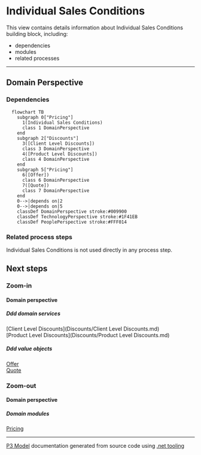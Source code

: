 ﻿
# Individual Sales Conditions

This view contains details information about Individual Sales Conditions building block, including:
- dependencies
- modules
- related processes  

---



## Domain Perspective


### Dependencies

```mermaid
  flowchart TB
    subgraph 0["Pricing"]
      1(Individual Sales Conditions)
      class 1 DomainPerspective
    end
    subgraph 2["Discounts"]
      3([Client Level Discounts])
      class 3 DomainPerspective
      4([Product Level Discounts])
      class 4 DomainPerspective
    end
    subgraph 5["Pricing"]
      6([Offer])
      class 6 DomainPerspective
      7([Quote])
      class 7 DomainPerspective
    end
    0-->|depends on|2
    0-->|depends on|5
    classDef DomainPerspective stroke:#009900
    classDef TechnologyPerspective stroke:#1F41EB
    classDef PeoplePerspective stroke:#FFF014
```

### Related process steps

Individual Sales Conditions is not used directly in any process step.  

## Next steps


### Zoom-in


#### Domain perspective


##### Ddd domain services

[Client Level Discounts](Discounts/Client Level Discounts.md)  
[Product Level Discounts](Discounts/Product Level Discounts.md)  

##### Ddd value objects

[Offer](Offer.md)  
[Quote](Quote.md)  

### Zoom-out


#### Domain perspective


##### Domain modules

[Pricing](Pricing.md)  

---

[P3 Model](https://github.com/P3-model/P3-model) documentation generated from source code using [.net tooling](https://github.com/P3-model/P3-model-dotnet)